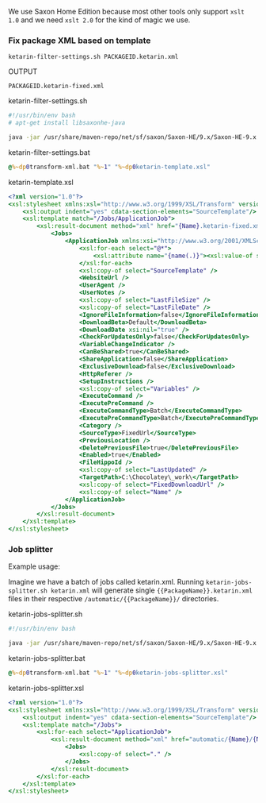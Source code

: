 We use Saxon Home Edition because most other tools only support `xslt 1.0` and we need `xslt 2.0` for the kind of magic we use.

### Fix package XML based on template

`ketarin-filter-settings.sh PACKAGEID.ketarin.xml`

OUTPUT  

`PACKAGEID.ketarin-fixed.xml`

ketarin-filter-settings.sh
```bash
#!/usr/bin/env bash
# apt-get install libsaxonhe-java

java -jar /usr/share/maven-repo/net/sf/saxon/Saxon-HE/9.x/Saxon-HE-9.x.jar -s:"$1" -xsl:ketarin-template.xsl
```


ketarin-filter-settings.bat
```bat
@%~dp0transform-xml.bat "%~1" "%~dp0ketarin-template.xsl"
```

ketarin-template.xsl
```xsl
<?xml version="1.0"?>
<xsl:stylesheet xmlns:xsl="http://www.w3.org/1999/XSL/Transform" version="2.0">
	<xsl:output indent="yes" cdata-section-elements="SourceTemplate"/>
	<xsl:template match="/Jobs/ApplicationJob">
		<xsl:result-document method="xml" href="{Name}.ketarin-fixed.xml">
			<Jobs>
				<ApplicationJob xmlns:xsi="http://www.w3.org/2001/XMLSchema-instance" xmlns:xsd="http://www.w3.org/2001/XMLSchema">
					<xsl:for-each select="@*">
						<xsl:attribute name="{name(.)}"><xsl:value-of select="."/></xsl:attribute>
					</xsl:for-each>
					<xsl:copy-of select="SourceTemplate" />
					<WebsiteUrl />
					<UserAgent />
					<UserNotes />
					<xsl:copy-of select="LastFileSize" />
					<xsl:copy-of select="LastFileDate" />
					<IgnoreFileInformation>false</IgnoreFileInformation>
					<DownloadBeta>Default</DownloadBeta>
					<DownloadDate xsi:nil="true" />
					<CheckForUpdatesOnly>false</CheckForUpdatesOnly>
					<VariableChangeIndicator />
					<CanBeShared>true</CanBeShared>
					<ShareApplication>false</ShareApplication>
					<ExclusiveDownload>false</ExclusiveDownload>
					<HttpReferer />
					<SetupInstructions />
					<xsl:copy-of select="Variables" />
					<ExecuteCommand />
					<ExecutePreCommand />
					<ExecuteCommandType>Batch</ExecuteCommandType>
					<ExecutePreCommandType>Batch</ExecutePreCommandType>
					<Category />
					<SourceType>FixedUrl</SourceType>
					<PreviousLocation />
					<DeletePreviousFile>true</DeletePreviousFile>
					<Enabled>true</Enabled>
					<FileHippoId />
					<xsl:copy-of select="LastUpdated" />
					<TargetPath>C:\Chocolatey\_work\</TargetPath>
					<xsl:copy-of select="FixedDownloadUrl" />
					<xsl:copy-of select="Name" />
				</ApplicationJob>
			</Jobs>
		</xsl:result-document>
	</xsl:template>
</xsl:stylesheet>
```

### Job splitter

Example usage:

Imagine we have a batch of jobs called ketarin.xml. Running `ketarin-jobs-splitter.sh ketarin.xml` will generate single `{{PackageName}}.ketarin.xml` files in their respective `/automatic/{{PackageName}}/` directories.


ketarin-jobs-splitter.sh
```bash
#!/usr/bin/env bash

java -jar /usr/share/maven-repo/net/sf/saxon/Saxon-HE/9.x/Saxon-HE-9.x.jar -s:"$1" -xsl:ketarin-jobs-splitter.xsl -o:null.xml
```


ketarin-jobs-splitter.bat
```bat
@%~dp0transform-xml.bat "%~1" "%~dp0ketarin-jobs-splitter.xsl"
```



ketarin-jobs-splitter.xsl
```xsl
<?xml version="1.0"?>
<xsl:stylesheet xmlns:xsl="http://www.w3.org/1999/XSL/Transform" version="2.0">
	<xsl:output indent="yes" cdata-section-elements="SourceTemplate"/>
	<xsl:template match="/Jobs">
		<xsl:for-each select="ApplicationJob">
			<xsl:result-document method="xml" href="automatic/{Name}/{Name}.ketarin.xml">
				<Jobs>
					<xsl:copy-of select="." />
				</Jobs>
			</xsl:result-document>
		</xsl:for-each>
	</xsl:template>
</xsl:stylesheet>
```

